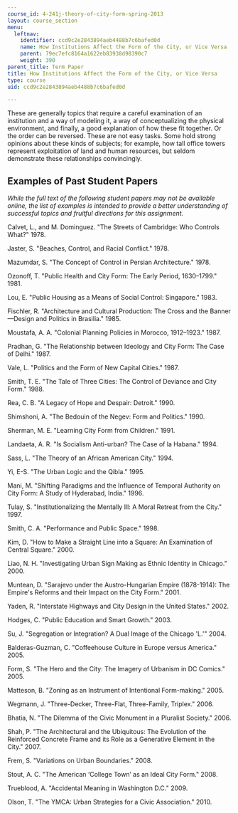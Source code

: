 ```yaml
---
course_id: 4-241j-theory-of-city-form-spring-2013
layout: course_section
menu:
  leftnav:
    identifier: ccd9c2e2843894aeb4488b7c6bafed0d
    name: How Institutions Affect the Form of the City, or Vice Versa
    parent: 79ec7efc8164a1622eb83938d98390c7
    weight: 390
parent_title: Term Paper
title: How Institutions Affect the Form of the City, or Vice Versa
type: course
uid: ccd9c2e2843894aeb4488b7c6bafed0d

---
```


These are generally topics that require a careful examination of an institution and a way of modeling it, a way of conceptualizing the physical environment, and finally, a good explanation of how these fit together. Or the order can be reversed. These are not easy tasks. Some hold strong opinions about these kinds of subjects; for example, how tall office towers represent exploitation of land and human resources, but seldom demonstrate these relationships convincingly.

Examples of Past Student Papers
-------------------------------

_While the full text of the following student papers may not be available online, the list of examples is intended to provide a better understanding of successful topics and fruitful directions for this assignment._

Calvet, L., and M. Dominguez. "The Streets of Cambridge: Who Controls What?" 1978.

Jaster, S. "Beaches, Control, and Racial Conflict." 1978.

Mazumdar, S. "The Concept of Control in Persian Architecture." 1978.

Ozonoff, T. "Public Health and City Form: The Early Period, 1630–1799." 1981.

Lou, E. "Public Housing as a Means of Social Control: Singapore." 1983.

Fischler, R. "Architecture and Cultural Production: The Cross and the Banner—Design and Politics in Brasilia." 1985.

Moustafa, A. A. "Colonial Planning Policies in Morocco, 1912–1923." 1987.

Pradhan, G. "The Relationship between Ideology and City Form: The Case of Delhi." 1987.

Vale, L. "Politics and the Form of New Capital Cities." 1987.

Smith, T. E. "The Tale of Three Cities: The Control of Deviance and City Form." 1988.

Rea, C. B. "A Legacy of Hope and Despair: Detroit." 1990.

Shimshoni, A. "The Bedouin of the Negev: Form and Politics." 1990.

Sherman, M. E. "Learning City Form from Children." 1991.

Landaeta, A. R. "Is Socialism Anti-urban? The Case of la Habana." 1994.

Sass, L. "The Theory of an African American City." 1994.

Yi, E-S. "The Urban Logic and the Qibla." 1995.

Mani, M. "Shifting Paradigms and the Influence of Temporal Authority on City Form: A Study of Hyderabad, India." 1996.

Tulay, S. "Institutionalizing the Mentally Ill: A Moral Retreat from the City." 1997.

Smith, C. A. "Performance and Public Space." 1998.

Kim, D. "How to Make a Straight Line into a Square: An Examination of Central Square." 2000.

Liao, N. H. "Investigating Urban Sign Making as Ethnic Identity in Chicago." 2000.

Muntean, D. "Sarajevo under the Austro-Hungarian Empire (1878-1914): The Empire's Reforms and their Impact on the City Form." 2001.

Yaden, R. "Interstate Highways and City Design in the United States." 2002.

Hodges, C. "Public Education and Smart Growth." 2003.

Su, J. "Segregation or Integration? A Dual Image of the Chicago 'L.'" 2004.

Balderas-Guzman, C. "Coffeehouse Culture in Europe versus America." 2005.

Form, S. "The Hero and the City: The Imagery of Urbanism in DC Comics." 2005.

Matteson, B. "Zoning as an Instrument of Intentional Form-making." 2005.

Wegmann, J. "Three-Decker, Three-Flat, Three-Family, Triplex." 2006.

Bhatia, N. "The Dilemma of the Civic Monument in a Pluralist Society." 2006.

Shah, P. "The Architectural and the Ubiquitous: The Evolution of the Reinforced Concrete Frame and its Role as a Generative Element in the City." 2007.

Frem, S. "Variations on Urban Boundaries." 2008.

Stout, A. C. "The American ‘College Town’ as an Ideal City Form." 2008.

Trueblood, A. "Accidental Meaning in Washington D.C." 2009.

Olson, T. "The YMCA: Urban Strategies for a Civic Association." 2010.